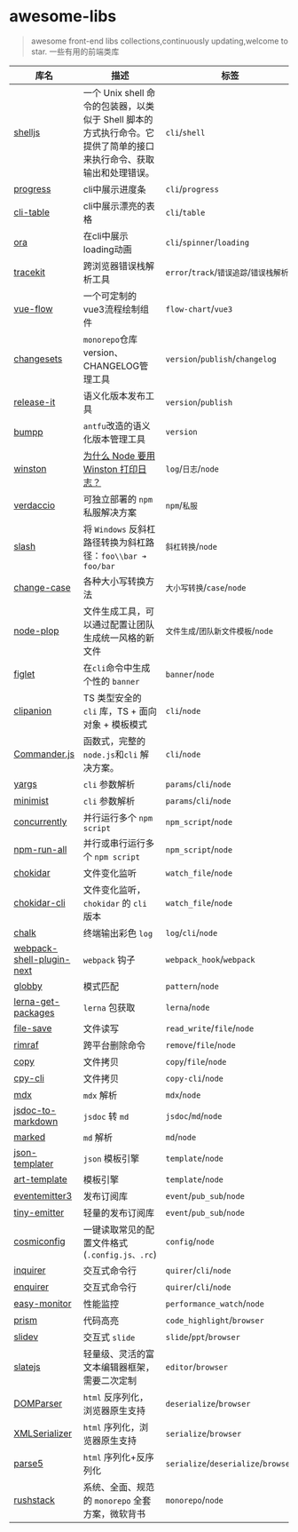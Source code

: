 # awesome-libs

> awesome front-end libs collections,continuously updating,welcome to star.
> 一些有用的前端类库

| 库名                                                                                 | 描述                                                                              | 标签                                |
| ------------------------------------------------------------------------------------ | --------------------------------------------------------------------------------- | ----------------------------------- |
|[shelljs](https://www.npmjs.com/package/shelljs)|一个 Unix shell 命令的包装器，以类似于 Shell 脚本的方式执行命令。它提供了简单的接口来执行命令、获取输出和处理错误。|`cli`/`shell`|
|[progress](https://www.npmjs.com/package/progress)|cli中展示进度条|`cli`/`progress`|
|[cli-table](https://github.com/Automattic/cli-table)|cli中展示漂亮的表格|`cli`/`table`|
|[ora](https://github.com/sindresorhus/ora)|在cli中展示loading动画|`cli`/`spinner`/`loading`|
|[tracekit](https://github.com/csnover/TraceKit)|跨浏览器错误栈解析工具|`error`/`track`/`错误追踪`/`错误栈解析`|
|[vue-flow](https://github.com/bcakmakoglu/vue-flow)|一个可定制的vue3流程绘制组件|`flow-chart`/`vue3`|
|[changesets](https://github.com/changesets/changesets)|`monorepo`仓库version、CHANGELOG管理工具|`version`/`publish`/`changelog`|
| [release-it](https://www.npmjs.com/package/release-it)                               | 语义化版本发布工具                                                   | `version`/`publish`                 |
| [bumpp](https://www.npmjs.com/package/bumpp)                                         | `antfu`改造的语义化版本管理工具                                                   | `version`                 |
| [winston](https://github.com/winstonjs/winston)                                      | [为什么 Node 要用 Winston 打印日志？](https://juejin.cn/post/7294638699417190410) | `log`/`日志`/`node`                 |
| [verdaccio](https://github.com/verdaccio/verdaccio)                                  | 可独立部署的 `npm` 私服解决方案                                                   | `npm`/`私服`                        |
| [slash](https://www.npmjs.com/package/slash)                                         | 将 `Windows` 反斜杠路径转换为斜杠路径：`foo\\bar ➔ foo/bar`                       | `斜杠转换`/`node`                   |
| [change-case](https://www.npmjs.com/package/change-case)                             | 各种大小写转换方法                                                                | `大小写转换`/`case`/`node`          |
| [node-plop](https://github.com/plopjs/plop#readme)                                   | 文件生成工具，可以通过配置让团队生成统一风格的新文件                              | `文件生成`/`团队新文件模板`/`node`  |
| [figlet](https://www.npmjs.com/package/figlet)                                       | 在`cli`命令中生成个性的 `banner`                                                  | `banner`/`node`                     |
| [clipanion](https://github.com/arcanis/clipanion)                                    | TS 类型安全的 `cli` 库，TS + 面向对象 + 模板模式                                  | `cli`/`node`                        |
| [Commander.js](https://github.com/tj/commander.js)                                   | 函数式，完整的 `node.js`和`cli` 解决方案。                                        | `cli`/`node`                        |
| [yargs](https://www.npmjs.com/package/yargs)                                         | `cli` 参数解析                                                                    | `params`/`cli`/`node`               |
| [minimist](https://www.npmjs.com/package/minimist)                                   | `cli` 参数解析                                                                    | `params`/`cli`/`node`               |
| [concurrently](https://www.npmjs.com/package/concurrently)                           | 并行运行多个 `npm script`                                                         | `npm_script`/`node`                 |
| [npm-run-all](https://www.npmjs.com/package/npm-run-all)                             | 并行或串行运行多个 `npm script`                                                   | `npm_script`/`node`                 |
| [chokidar](https://www.npmjs.com/package/chokidar)                                   | 文件变化监听                                                                      | `watch_file`/`node`                 |
| [chokidar-cli](https://www.npmjs.com/package/chokidar-cli)                           | 文件变化监听，`chokidar` 的 `cli` 版本                                            | `watch_file`/`node`                 |
| [chalk](https://www.npmjs.com/package/chalk)                                         | 终端输出彩色 `log`                                                                | `log`/`cli`/`node`                  |
| [webpack-shell-plugin-next](https://www.npmjs.com/package/webpack-shell-plugin-next) | `webpack` 钩子                                                                    | `webpack_hook`/`webpack`            |
| [globby](https://www.npmjs.com/package/globby)                                       | 模式匹配                                                                          | `pattern`/`node`                    |
| [lerna-get-packages](https://www.npmjs.com/package/lerna-get-packages)               | `lerna` 包获取                                                                    | `lerna`/`node`                      |
| [file-save](https://www.npmjs.com/package/file-save)                                 | 文件读写                                                                          | `read_write`/`file`/`node`          |
| [rimraf](https://www.npmjs.com/package/rimraf)                                       | 跨平台删除命令                                                                    | `remove`/`file`/`node`              |
| [copy](https://www.npmjs.com/package/copy)                                           | 文件拷贝                                                                          | `copy`/`file`/`node`                |
| [cpy-cli](https://www.npmjs.com/package/cpy-cli)                                           | 文件拷贝                                                                          | `copy-cli`/`node`                |
| [mdx](https://github.com/mdx-js/mdx)                                                 | `mdx` 解析                                                                        | `mdx`/`node`                        |
| [jsdoc-to-markdown](https://www.npmjs.com/package/jsdoc-to-markdown)                 | `jsdoc` 转 `md`                                                                   | `jsdoc`/`md`/`node`                 |
| [marked](https://www.npmjs.com/package/marked)                                       | `md` 解析                                                                         | `md`/`node`                         |
| [json-templater](https://www.npmjs.com/package/json-templater)                       | `json` 模板引擎                                                                   | `template`/`node`                   |
| [art-template](https://github.com/aui/art-template)                                  | 模板引擎                                                                          | `template`/`node`                   |
| [eventemitter3](https://www.npmjs.com/package/eventemitter3)                         | 发布订阅库                                                                        | `event`/`pub_sub`/`node`            |
| [tiny-emitter](https://www.npmjs.com/package/tiny-emitter)                           | 轻量的发布订阅库                                                                        | `event`/`pub_sub`/`node`            |
| [cosmiconfig](https://github.com/davidtheclark/cosmiconfig)                          | 一键读取常见的配置文件格式(`.config.js、.rc`)                                     | `config`/`node`                     |
| [inquirer](https://www.npmjs.com/package/inquirer)                                   | 交互式命令行                                                                      | `quirer`/`cli`/`node`               |
| [enquirer](https://www.npmjs.com/package/enquirer)                                   | 交互式命令行                                                                      | `quirer`/`cli`/`node`               |
| [easy-monitor](https://github.com/hyj1991/easy-monitor)                              | 性能监控                                                                          | `performance_watch`/`node`          |
| [prism](https://github.com/PrismJS/prism)                                            | 代码高亮                                                                          | `code_highlight`/`browser`          |
| [slidev](https://github.com/slidevjs/slidev)                                         | 交互式 `slide`                                                                    | `slide`/`ppt`/`browser`             |
| [slatejs](https://www.slatejs.org/)                                                  | 轻量级、灵活的富文本编辑器框架，需要二次定制                                      | `editor`/`browser`                  |
| [DOMParser](https://developer.mozilla.org/zh-CN/docs/Web/API/DOMParser)              | `html` 反序列化，浏览器原生支持                                                   | `deserialize`/`browser`             |
| [XMLSerializer](https://developer.mozilla.org/zh-CN/docs/Web/API/XMLSerializer)      | `html` 序列化，浏览器原生支持                                                     | `serialize`/`browser`               |
| [parse5](https://www.npmjs.com/package/parse5)                                       | `html` 序列化+反序列化                                                            | `serialize`/`deserialize`/`browser` |
| [rushstack](https://github.com/microsoft/rushstack)                                  | 系统、全面、规范的 `monorepo` 全套方案，微软背书                                  | `monorepo`/`node`                   |
